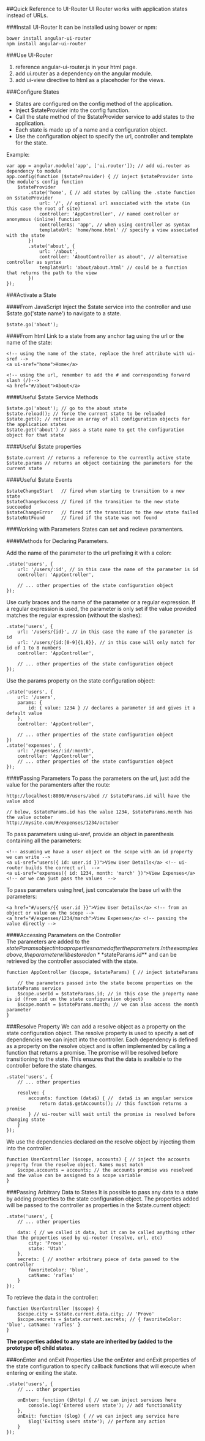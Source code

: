 ##Quick Reference to UI-Router
UI Router works with application states instead of URLs.

###Install UI-Router
It can be installed using bower or npm:

	bower install angular-ui-router
	npm install angular-ui-router

###Use UI-Router
1. reference angular-ui-router.js in your html page.
2. add ui.router as a dependency on the angular module.
3. add ui-view directive to html as a placehoder for the views.

###Configure States
- States are configured on the config method of the application.
- Inject $stateProvider into the config function.
- Call the state method of the $stateProvider service to add states to the application.
- Each state is made up of a name and a configuration object.
- Use the configuration object to specify the url, controller and template for the state.

Example:

	var app = angular.module('app', ['ui.router']); // add ui.router as dependency to module
	app.config(function ($stateProvider) { // inject $stateProvider into the module's config function
		$stateProvider
			.state('home', { // add states by calling the .state function on $stateProvider
				url: '/', // optional url associated with the state (in this case the root of site)
				controller: 'AppController', // named controller or anonymous (inline) function
				controllerAs: 'app', // when using controller as syntax
				templateUrl: 'home/home.html' // specify a view associated with the state
			})
			.state('about', {
				url: '/about',
				controller: 'AboutController as about', // alternative controller as syntax
				templateUrl: 'about/about.html' // could be a function that returns the path to the view
			}) 
	});

###Activate a State

####From JavaScript
Inject the $state service into the controller and use $state.go('state name') to navigate to a state.

	$state.go('about');

####From html
Link to a state from any anchor tag using the url or the name of the state:

	<!-- using the name of the state, replace the href attribute with ui-sref -->
	<a ui-sref="home">Home</a> 
	
	<!-- using the url, remember to add the # and corresponding forward slash (/)-->
	<a href="#/about">About</a> 

####Useful $state Service Methods

	$state.go('about'); // go to the about state
	$state.reload(); // force the current state to be reloaded
	$state.get(); // retrieve an array of all configuration objects for the application states
	$state.get('about') // pass a state name to get the configuration object for that state

####Useful $state properties

	$state.current // returns a reference to the currently active state 
	$state.params // returns an object containing the parameters for the current state

####Useful $state Events

	$stateChangeStart 	// fired when starting to transition to a new state 
	$stateChangeSuccess	// fired if the transition to the new state succeeded
	$stateChangeError	// fired if the transition to the new state failed
	$stateNotFound		// fired if the state was not found

###Working with Parameters
States can set and recieve paramenters. 

####Methods for Declaring Parameters.

Add the name of the parameter to the url prefixing it with a colon:

	.state('users', {
		url: '/users/:id', // in this case the name of the parameter is id
		controller: 'AppController',
		
		// ... other properties of the state configuration object
	});

Use curly braces and the name of the parameter or a regular expression. If a regular expression is used, 
the parameter is only set if the value provided matches the regular expression (without the slashes):

	.state('users', {
		url: '/users/{id}', // in this case the name of the parameter is id
		url: '/users/{id:[0-9]{1,8}}, // in this case will only match for id of 1 to 8 numbers
		controller: 'AppController',
		
		// ... other properties of the state configuration object
	});

Use the params property on the state configuration object:

	.state('users', {
		url: '/users',
		params: {
			id: { value: 1234 } // declares a parameter id and gives it a default value
		},
		controller: 'AppController',
		
		// ... other properties of the state configuration object		
	})
	.state('expenses', {
		url: '/expenses/:id/:month',
		controller: 'AppController',
		// ... other properties of the state configuration object		
	});

####Passing Parameters
To pass the parameters on the url, just add the value for the paramenters after the route:

	http://localhost:8080/#/users/abcd // $stateParams.id will have the value abcd
	
	// below, $stateParams.id has the value 1234, $stateParams.month has the value october
	http://mysite.com/#/expenses/1234/october	 

To pass parameters using ui-sref, provide an object in parenthesis containing all the parameters:

	<!-- assuming we have a user object on the scope with an id property we can write -->
	<a ui-sref="users({ id: user.id })">View User Details</a> <!-- ui-router builds the correct url  -->	
	<a ui-sref="expenses({ id: 1234, month: 'march' })">View Expenses</a> <!-- or we can just pass the values  -->	

To pass parameters using href, just concatenate the base url with the parameters:

	<a href="#/users/{{ user.id }}">View User Details</a> <!-- from an object or value on the scope -->	
	<a href="#/expenses/1234/march">View Expenses</a> <!-- passing the value directly -->	

####Accessing Parameters on the Controller	
The parameters are added to the $stateParams object into a properties named after the parameters. 
In the examples above, the parameter will be stored on **$stateParams.id** and can be retrieved 
by the controller associated with the state.

	function AppController ($scope, $stateParams) { // inject $stateParams
	
		// the parameters passed into the state become properties on the $stateParams service
		$scope.userId = $stateParams.id; // in this case the property name is id (from :id on the state configuration object)
		$scope.month = $stateParams.month; // we can also access the month parameter
	}

###Resolve Property
We can add a resolve object as a property on the state configuration object. The resolve property is used to specify a set of
dependencies we can inject into the controller. Each dependency is defined as a property on the resolve object and is often 
implemented by calling a function that returns a promise. The promise will be resolved before transitioning to the state.
This ensures that the data is available to the controller before the state changes.

	.state('users', {
		// ... other properties
		
		resolve: {
			accounts: function (data$) { //  data$ is an angular service
				return data$.getAccounts(); // this function returns a promise
			} // ui-router will wait until the promise is resolved before changing state
		}
	});

We use the dependencies declared on the resolve object by injecting them into the controller.

	function UserController ($scope, accounts) { // inject the accounts property from the resolve object. Names must match
		$scope.accounts = accounts; // the accounts promise was resolved and the value can be assigned to a scope variable
	}

###Passing Arbitrary Data to States
It is possible to pass any data to a state by adding properties to the state configuration object. 
The properties added will be passed to the controller as properties in the $state.current object:

	.state('users', {
		// ... other properties
		
		data: { // we called it data, but it can be called anything other than the properties used by ui-router (resolve, url, etc)
			city: 'Provo',
			state: 'Utah'
		},
		secrets: { // another arbitrary piece of data passed to the controller
			favoriteColor: 'blue',
			catName: 'rafles'
		}
	});

To retrieve the data in the controller:

	function UserController ($scope) { 
		$scope.city = $state.current.data.city; // 'Provo'
		$scope.secrets = $state.current.secrets; // { favoriteColor: 'blue', catName: 'rafles' }
	}


**The properties added to any state are inherited by (added to the prototype of) child states.**

###onEnter and onExit Properties
Use the onEnter and onExit properties of the state configuration to specify callback functions that will execute when 
entering or exiting the state.

	.state('users', {
		// ... other properties
		
		onEnter: function ($http) { // we can inject services here
			console.log('Entered users state'); // add functionality
		},
		onExit: function ($log) { // we can inject any service here
			$log('Exiting users state'); // perform any action
		}
	});

